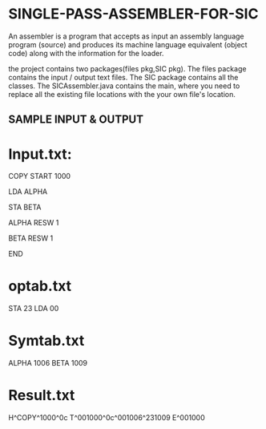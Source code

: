 # SINGLE-PASS-ASSEMBLER-FOR-SIC
An assembler is a program that accepts as input an assembly language program (source) and produces its machine language equivalent (object code) along with the information for the loader.

the project contains two packages(files pkg,SIC pkg).
The files package contains the input / output text files.
The SIC package contains all the classes. The SICAssembler.java contains the main, where you need to replace all the existing file locations with the your own file's location.


## SAMPLE INPUT & OUTPUT
# Input.txt:
COPY
START
1000

LDA
ALPHA

STA
BETA

ALPHA
RESW
1

BETA
RESW
1

END


# optab.txt
STA
23
LDA
00

# Symtab.txt
ALPHA
1006
BETA
1009

# Result.txt

H^COPY^1000^0c
T^001000^0c^001006^231009
E^001000

